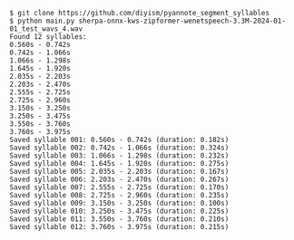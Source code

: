     $ git clone https://github.com/diyism/pyannote_segment_syllables
    $ python main.py sherpa-onnx-kws-zipformer-wenetspeech-3.3M-2024-01-01_test_wavs_4.wav
    Found 12 syllables:
    0.560s - 0.742s
    0.742s - 1.066s
    1.066s - 1.298s
    1.645s - 1.920s
    2.035s - 2.203s
    2.203s - 2.470s
    2.555s - 2.725s
    2.725s - 2.960s
    3.150s - 3.250s
    3.250s - 3.475s
    3.550s - 3.760s
    3.760s - 3.975s
    Saved syllable 001: 0.560s - 0.742s (duration: 0.182s)
    Saved syllable 002: 0.742s - 1.066s (duration: 0.324s)
    Saved syllable 003: 1.066s - 1.298s (duration: 0.232s)
    Saved syllable 004: 1.645s - 1.920s (duration: 0.275s)
    Saved syllable 005: 2.035s - 2.203s (duration: 0.167s)
    Saved syllable 006: 2.203s - 2.470s (duration: 0.267s)
    Saved syllable 007: 2.555s - 2.725s (duration: 0.170s)
    Saved syllable 008: 2.725s - 2.960s (duration: 0.235s)
    Saved syllable 009: 3.150s - 3.250s (duration: 0.100s)
    Saved syllable 010: 3.250s - 3.475s (duration: 0.225s)
    Saved syllable 011: 3.550s - 3.760s (duration: 0.210s)
    Saved syllable 012: 3.760s - 3.975s (duration: 0.215s)
